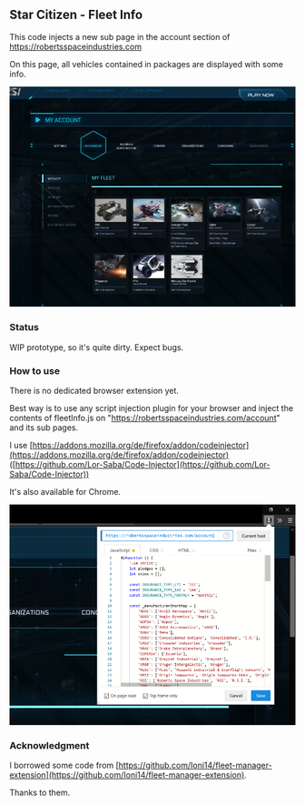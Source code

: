 ## Star Citizen - Fleet Info

This code injects a new sub page in the account section of https://robertsspaceindustries.com

On this page, all vehicles contained in packages are displayed with some info.

![example](example.jpg)

### Status

WIP prototype, so it's quite dirty. Expect bugs.

### How to use

There is no dedicated browser extension yet.

Best way is to use any script injection plugin for your browser and inject the 
contents of fleetInfo.js on "https://robertsspaceindustries.com/account" and its sub pages.

I use [https://addons.mozilla.org/de/firefox/addon/codeinjector](https://addons.mozilla.org/de/firefox/addon/codeinjector)
([https://github.com/Lor-Saba/Code-Injector](https://github.com/Lor-Saba/Code-Injector))

It's also available for Chrome.

![example](example_use.jpg)

### Acknowledgment

I borrowed some code from [https://github.com/Ioni14/fleet-manager-extension](https://github.com/Ioni14/fleet-manager-extension). 

Thanks to them.
